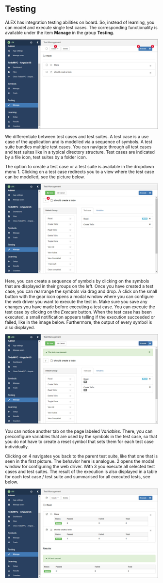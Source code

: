 # Testing

ALEX has integration testing abilities on board. 
So, instead of learning, you can model and execute single test cases.
The corresponding functionality is available under the item **Manage** in the group **Testing**.

![Testing Overview](assets/testing/overview.jpg)

We differentiate between test cases and test suites.
A test case is a use case of the application and is modelled via a sequence of symbols.
A test suite bundles multiple test cases.
You can navigate through all test cases and test suites like in a typical directory structure.
Test cases are indicated by a file icon, test suites by a folder icon.

The option to create a test case or a test suite is available in the dropdown menu <span class="label">1</span>.
Clicking on a test case redirects you to a view where the test case can be modelled, see the picture below.

![Test Case](assets/testing/test-case.jpg)

Here, you can create a sequence of symbols by clicking on the symbols that are displayed in their groups on the left.
Once you have created a test case, you can rearrange the symbols via drag and drop.
A click on the small button with the gear icon opens a modal window where you can configure the web driver you want to execute the test in.
Make sure you save any changes you have made before executing a test case.
You can execute the test case by clicking on the *Execute* button.
When the test case has been executed, a small notification appears telling if the execution succeeded or failed, like in the image below.
Furthermore, the output of every symbol is also displayed.

![Test Case Result](assets/testing/test-case-result.jpg)

You can notice another tab on the page labeled *Variables*.
There, you can preconfigure variables that are used by the symbols in the test case, so that you do not have to create a reset symbol that sets them for each test case individually.

Clicking on <span class="label">4</span> navigates you back to the parent test suite, like that one that is seen in the first picture.
The behavior here is analogue.
<span class="label">2</span> opens the modal window for configuring the web driver.
With <span class="label">3</span> you execute all selected test cases and test suites.
The result of the execution is also displayed in a table for each test case / test suite and summarised for all executed tests, see below.

![Test Suite Result](assets/testing/test-suite-result.jpg)
